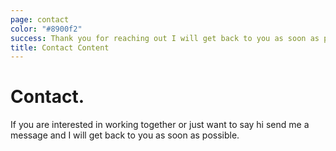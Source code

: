 ```yaml
---
page: contact
color: "#8900f2"
success: Thank you for reaching out I will get back to you as soon as possible!
title: Contact Content
---
```

# Contact.

If you are interested in working together or just want to say hi send me a message and I will get back to you as soon as possible.